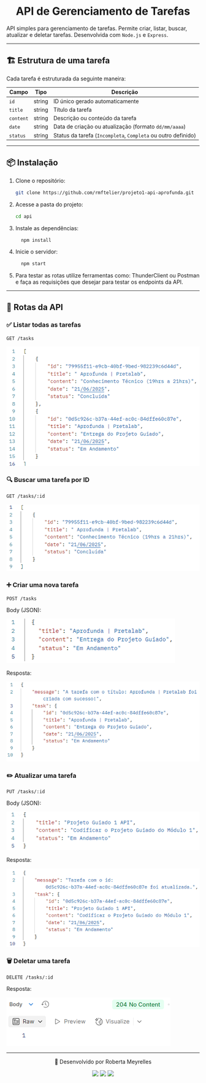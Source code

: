 <h1 align="center"> API de Gerenciamento de Tarefas </h1>

API simples para gerenciamento de tarefas. Permite criar, listar, buscar, atualizar e deletar tarefas. Desenvolvida com `Node.js` e `Express`.

---

## 🏗️ Estrutura de uma tarefa

Cada tarefa é estruturada da seguinte maneira:

| Campo   | Tipo   | Descrição                        |
|---------|--------|-----------------------------------|
| `id`    | string | ID único gerado automaticamente  |
| `title` | string | Título da tarefa                 |
| `content` | string | Descrição ou conteúdo da tarefa  |
| `date`  | string | Data de criação ou atualização (formato `dd/mm/aaaa`) |
| `status`| string | Status da tarefa (`Incompleta`, `Completa` ou outro definido) |

---

## 📦 Instalação

1. Clone o repositório:

    ```bash
    git clone https://github.com/rmftelier/projeto1-api-aprofunda.git
    ```

2. Acesse a pasta do projeto:

    ```bash
    cd api
    ```

3. Instale as dependências:

    ```bash
      npm install
    ```

4. Inicie o servidor: 

    ```bash
      npm start
    ```
5. Para testar as rotas utilize ferramentas como: ThunderClient ou Postman e faça as requisições que desejar para testar os endpoints da API. 


---

## 🔗 Rotas da API

### ✅ Listar todas as tarefas
`GET /tasks`

![alt text](/assets/getTasks.png)

### 🔍 Buscar uma tarefa por ID
`GET /tasks/:id`

![alt text](/assets/getTasksId.png)

### ➕ Criar uma nova tarefa
`POST /tasks`

Body (JSON):

![alt text](/assets/bodyPostTasks.png)

Resposta:

![alt text](/assets/postTasks.png)

### ✏️ Atualizar uma tarefa
`PUT /tasks/:id`

Body (JSON):

![alt text](/assets/bodyPutTasks.png)

Resposta:

![alt text](/assets/putTasks.png)

### 🗑️ Deletar uma tarefa
`DELETE /tasks/:id`

Resposta:

![alt text](/assets/deleteTasks.png)

---

<div align="center"> 
  <p> 💌 Desenvolvido por Roberta Meyrelles</p>
  <a href = "mailto:bertameyrelles@gmail.com"><img src="https://img.shields.io/badge/-Gmail-%23333?style=for-the-badge&logo=gmail&logoColor=white" target="_blank"></a>
  <a href="https://www.linkedin.com/in/roberta-meyrelles" target="_blank"><img src="https://img.shields.io/badge/-LinkedIn-%230077B5?style=for-the-badge&logo=linkedin&logoColor=white" target="_blank"></a> 
  <a href="https://github.com/rmftelier" target="_blank"><img src="https://img.shields.io/badge/github-black?style=for-the-badge&logo=github"></a>
</div>